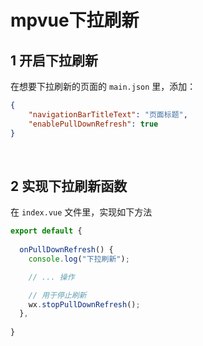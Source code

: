 # mpvue下拉刷新

## 1 开启下拉刷新

在想要下拉刷新的页面的 `main.json` 里，添加：

```json
{
    "navigationBarTitleText": "页面标题",
    "enablePullDownRefresh": true 
}
```

<br>

## 2 实现下拉刷新函数

在 `index.vue` 文件里，实现如下方法

```js
export default {
  
  onPullDownRefresh() {
    console.log("下拉刷新");

    // ... 操作

    // 用于停止刷新
    wx.stopPullDownRefresh();
  },
  
}
```

